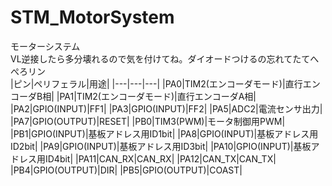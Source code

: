 # STM_MotorSystem
モーターシステム<br>
VL逆接したら多分壊れるので気を付けてね。ダイオードつけるの忘れてたてへぺろリン<br>
|ピン|ペリフェラル|用途|
|---|---|---|
|PA0|TIM2(エンコーダモード)|直行エンコーダB相|
|PA1|TIM2(エンコーダモード)|直行エンコーダA相|
|PA2|GPIO(INPUT)|FF1|
|PA3|GPIO(INPUT)|FF2|
|PA5|ADC2|電流センサ出力|
|PA7|GPIO(OUTPUT)|RESET|
|PB0|TIM3(PWM)|モータ制御用PWM|
|PB1|GPIO(INPUT)|基板アドレス用ID1bit|
|PA8|GPIO(INPUT)|基板アドレス用ID2bit|
|PA9|GPIO(INPUT)|基板アドレス用ID3bit|
|PA10|GPIO(INPUT)|基板アドレス用ID4bit|
|PA11|CAN_RX|CAN_RX|
|PA12|CAN_TX|CAN_TX|
|PB4|GPIO(OUTPUT)|DIR|
|PB5|GPIO(OUTPUT)|COAST|
